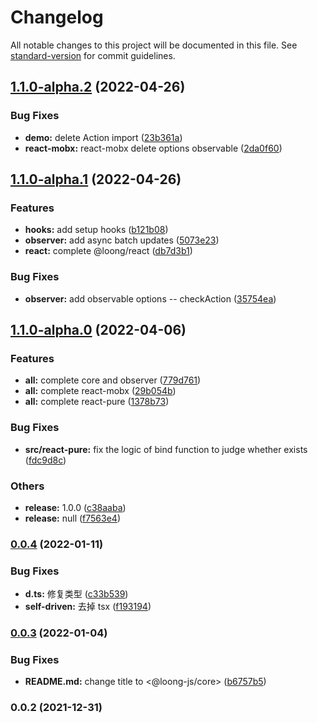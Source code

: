 # Changelog

All notable changes to this project will be documented in this file. See [standard-version](https://github.com/conventional-changelog/standard-version) for commit guidelines.

## [1.1.0-alpha.2](https://github.com/StructureBuilder/loong-core/compare/v1.1.0-alpha.1...v1.1.0-alpha.2) (2022-04-26)


### Bug Fixes

* **demo:** delete Action import ([23b361a](https://github.com/StructureBuilder/loong-core/commit/23b361a34078c5216f90608d24d537ca848d0bd6))
* **react-mobx:** react-mobx delete options observable ([2da0f60](https://github.com/StructureBuilder/loong-core/commit/2da0f60f4b48b50dd0a1fe8105356b8381eb4dc3))

## [1.1.0-alpha.1](https://github.com/StructureBuilder/loong-core/compare/v1.1.0-alpha.0...v1.1.0-alpha.1) (2022-04-26)


### Features

* **hooks:** add setup hooks ([b121b08](https://github.com/StructureBuilder/loong-core/commit/b121b084eb7ebef1672a7c077fad5195914821b3))
* **observer:** add async batch updates ([5073e23](https://github.com/StructureBuilder/loong-core/commit/5073e23960ed064606fa200eb0f5c7d8aac1eb6d))
* **react:** complete @loong/react ([db7d3b1](https://github.com/StructureBuilder/loong-core/commit/db7d3b13ef86dc0972f8bacc2d489a1bcc6889b9))


### Bug Fixes

* **observer:** add observable options -- checkAction ([35754ea](https://github.com/StructureBuilder/loong-core/commit/35754ea3a45fe0e6dea565b02b9f6ee5fd089c4a))

## [1.1.0-alpha.0](https://github.com/StructureBuilder/loong-core/compare/v0.0.4...v1.1.0-alpha.0) (2022-04-06)


### Features

* **all:** complete core and observer ([779d761](https://github.com/StructureBuilder/loong-core/commit/779d761181d8d4bc1b6d586ed0da1a449802fc3c))
* **all:** complete react-mobx ([29b054b](https://github.com/StructureBuilder/loong-core/commit/29b054be70555a54443e1b0e2270041df8b42535))
* **all:** complete react-pure ([1378b73](https://github.com/StructureBuilder/loong-core/commit/1378b7392c1eaf340d0982f123d178b289b6058b))


### Bug Fixes

* **src/react-pure:** fix the logic of bind function to judge whether  exists ([fdc9d8c](https://github.com/StructureBuilder/loong-core/commit/fdc9d8ce9e144fbfa9d3bc7d0f0ce2ee76be369f))


### Others

* **release:** 1.0.0 ([c38aaba](https://github.com/StructureBuilder/loong-core/commit/c38aaba4dc720992339671586a3d6ba249b0186f))
* **release:** null ([f7563e4](https://github.com/StructureBuilder/loong-core/commit/f7563e4e84cc3701a7f9a55268f0af06d2135ac0))

### [0.0.4](https://github.com/StructureBuilder/loong-core/compare/v0.0.3...v0.0.4) (2022-01-11)


### Bug Fixes

* **d.ts:** 修复类型 ([c33b539](https://github.com/StructureBuilder/loong-core/commit/c33b539422731d4ce265b0556ccf8abad6852793))
* **self-driven:** 去掉 tsx ([f193194](https://github.com/StructureBuilder/loong-core/commit/f1931943b821c808afbac4a87f3b91d032fad109))

### [0.0.3](https://github.com/StructureBuilder/loong-core/compare/v0.0.2...v0.0.3) (2022-01-04)


### Bug Fixes

* **README.md:** change title to <@loong-js/core> ([b6757b5](https://github.com/StructureBuilder/loong-core/commit/b6757b5da7b1ae44e234f4f50990e4995204efc2))

### 0.0.2 (2021-12-31)
